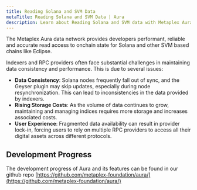 ```yaml
---
title: Reading Solana and SVM Data
metaTitle: Reading Solana and SVM Data | Aura
description: Learn about Reading Solana and SVM data with Metaplex Aura.
---
```


The Metaplex Aura data network provides developers performant, reliable and accurate read access to onchain state for Solana and other SVM based chains like Eclipse.

Indexers and RPC providers often face substantial challenges in maintaining data consistency and performance. This is due to several issues:

- **Data Consistency**: Solana nodes frequently fall out of sync, and the Geyser plugin may skip updates, especially during node resynchronization. This can lead to inconsistencies in the data provided by indexers.
- **Rising Storage Costs**: As the volume of data continues to grow, maintaining and managing indices requires more storage and increases associated costs.
- **User Experience**: Fragmented data availability can result in provider lock-in, forcing users to rely on multiple RPC providers to access all their digital assets across different protocols.

## Development Progress

The development progress of Aura and its features can be found in our github repo [https://github.com/metaplex-foundation/aura/](https://github.com/metaplex-foundation/aura/)






